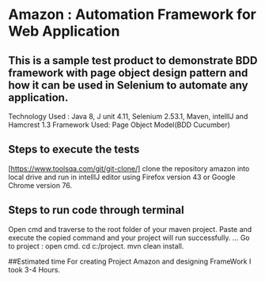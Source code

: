 # Amazon : Automation Framework for Web Application

## This is a sample test product to demonstrate BDD framework with page object design pattern and how it can be used in Selenium to automate any application.

Technology Used : Java 8, J unit 4.11, Selenium 2.53.1, Maven, intellIJ and Hamcrest 1.3
Framework Used: Page Object Model(BDD Cucumber)

## Steps to execute the tests 
[https://www.toolsqa.com/git/git-clone/]
clone the repository amazon into local drive and run in intellIJ editor using Firefox version 43 or Google Chrome version 76.

## Steps to run code through terminal
Open cmd and traverse to the root folder of your maven project. Paste and execute the copied command and your project will run successfully.
...
Go to project :
open cmd.
cd c:/project.
mvn clean install.

##Estimated time 
For creating Project Amazon and designing FrameWork I took 3-4 Hours.


